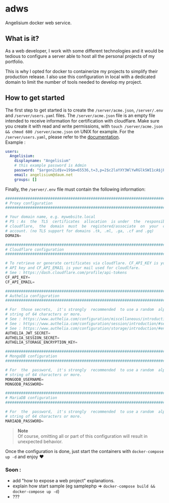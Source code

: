 # adws
Angelisium docker web service.

## What is it?
As a web  developer, I work  with some  different  technologies  and it would be
tedious to  configure a  server able  to host  all the  personal projects  of my
portfolio.

This is why I  opted for docker to  containerize my  projects to  simplify their
production  release. I also  use this  configuration in  local with  a dedicated
domain to limit the number of tools needed to develop my project.

## How to get started

The   first  step   to  get started  is  to   create   the  `/server/acme.json`,
`/server/.env`  and `/server/users.yaml` files. The  `/server/acme.json` file is
an empty file intended to receive information for certification with cloudflare.
Make   sure   you   create   it  with   read   and   write   permissions,   with
`touch /server/acme.json && chmod 600 /server/acme.json` on  UNIX  for  example.
For the `/server/users.yaml`, please refer to the [documentation](
https://www.authelia.com/reference/guides/passwords/#yaml-format).   
Example :
```yaml
users:
  Angelisium:
    displayname: "Angelisium"
    # this example password is Admin
    password: "$argon2id$v=19$m=65536,t=3,p=2$c2laYXY3WlYwRGlkSWI1cA$jFNUEaXu8A2ZaO+W6m+Ct6B5db0girQZxnYlBWj/zHU"
    email: angelisium@daum.net
    groups: []
```
Finally, the `/server/.env` file must contain the following information:
```py
################################################################################
# Proxy configuration                                                          #
################################################################################

# Your domain name, e.g. mywebsite.local
# PS : As  the  TLS  certificates  allocation  is under  the  responsibility  of
# cloudflare,  the  domain  must  be  registered/associate  on  your  cloudflarе
# account. (no TLS support for domains .tk, .ml, .ga, .cf and .gq)
DOMAIN=

################################################################################
# Cloudflarе configuration                                                     #
################################################################################

# To retrieve or generate certificates via cloudflare. CF_API_KEY is your global
# API key and CF_API_EMAIL is your mail used for cloudlfare.
# See : https://dash.cloudflare.com/profile/api-tokens
CF_API_KEY=
CF_API_EMAIL=

################################################################################
# Authelia configuration                                                       #
################################################################################

# For  those secrets,  it's strongly  recommended  to use a random  alphanumeric
# string of 64 characters or more.
# See : https://www.authelia.com/configuration/miscellaneous/introduction/#jwt_secret
# See : https://www.authelia.com/configuration/session/introduction/#secret
# See : https://www.authelia.com/configuration/storage/introduction/#encryption_key
AUTHELIA_JWT_SECRET=
AUTHELIA_SESSION_SECRET=
AUTHELIA_STORAGE_ENCRYPTION_KEY=

################################################################################
# MongoDB configuration                                                        #
################################################################################

# For  the  password,  it's strongly  recommended  to use a random  alphanumeric
# string of 64 characters or more.
MONGODB_USERNAME=
MONGODB_PASSWORD=

################################################################################
# MariaDB configuration                                                        #
################################################################################

# For  the  password,  it's strongly  recommended  to use a random  alphanumeric
# string of 64 characters or more.
MARIADB_PASSWORD=
```
> **Note**   
> Of course, omitting all or part of this configuration will result in unexpected behavior.

Once the configuration is done, just start the containers with `docker-compose up -d` and enjoy ❤

### Soon :
 - add "how to expose a web project" explanations.
 - explain how start sample (eg samplephp => `docker-compose build && docker-compose up -d`)
 - ???